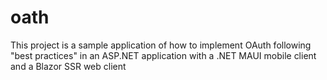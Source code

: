 # oath
This project is a sample application of how to implement OAuth following "best practices" in an ASP.NET application with a .NET MAUI mobile client and a Blazor SSR web client
